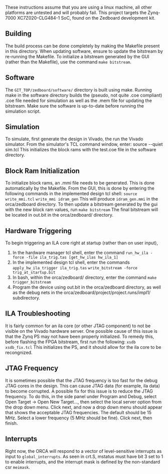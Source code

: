 
These instructions assume that you are using a linux machine, all other platforms are untested and will probably fail.
This project targets the Zynq-7000 XC7Z020-CLG484-1 SoC, found on the Zedboard development kit.

## Building

The build process can be done completely by making the Makefile present in this directory. When updating software, ensure
to update the bitstream by re-running the Makefile.
To initialize a bitstream generated by the GUI (rather than the Makefile), use the command `make bitstream`.

## Software

The `GIT_TOP/zedboard/software/` directory is built using make. Running make in the software directory builds the (pseudo, not 
quite .coe compliant) .coe file needed for simulation as well as the .mem file for updating the bitstream. Make sure 
the software is up-to-date before running the simulation script. 

## Simulation

To simulate, first generate the design in Vivado, the run the Vivado simulator. 
From the simulator's TCL command window, enter:
source --quiet sim.tcl
This initializes the block rams with the test.coe file in the software directory.

## Block Ram Initialization

To initialize block rams, an .mmi file needs to be generated. This is done automatically by the Makefile.
From the GUI, this is done by entering the following commands in the implemented design tcl shell:
  `source write_mmi.tcl`
  `write_mmi idram_gen`
This will produce `idram_gen.mmi` in the orca/zedboard directory. To then update
a bitstream generated by the gui with the new block ram values, run 
  `make bitstream`
The final bitstream will be located in out.bit in the orca/zedboard/ directory.

## Hardware Triggering

To begin triggering an ILA core right at startup (rather than on user input),
1) In the hardware manager tcl shell, enter the command
  `run_hw_ila -force -file ila_trig.tas [get_hw_ilas hw_ila_1]`
2) In the implemented design tcl shell, enter the commands
  `apply_hw_ila_trigger ila_trig.tas`
  `write_bitstream -force trig_at_startup.bit`
3) In bash, within the orca/zedboard/ directory, enter the command
  `make trigger_bitstream`
4) Program the device using out.bit in the orca/zedboard directory, as well as the debug
nets in the orca/zedboard/project/project.runs/impl1/ subdirectory. 

## ILA Troubleshooting
It is fairly common for an ila core (or other JTAG component) to not be visible
on the Vivado hardware server. One possible cause of this issue is that the Zynq PS
may not have been properly initialized. To remedy this, before flashing the FPGA 
bitstream, first run the following:
`xsdb xsdb_fix.tcl`
This initializes the PS, and it should allow for the ila core to be recongnized.

## JTAG Frequency
It is sometimes possible that the JTAG frequency is too fast for the debug JTAG cores
in the design. This can cause JTAG data (for example, ila data) to become corrupted.
A possible fix for this issue is to reduce the JTAG frequency. To do this, in the side panel
under Program and Debug, select Open Target -> Open New Target..., then select the local server
option from the drop down menu. Click next, and now a drop down menu should appear that shows 
the acceptable JTAG frequencies. The default should be 15 MHz. Select a lower frequency (5 MHz
should be fine). Click next, then finish.


## Interrupts
Right now, the ORCA will respond to a vector of level-sensitive interrupts as input to 
`global_interrupts`. As seen in crt.S, mstatus must have bit 3 set to 1 to enable interrupts,
and the interrupt mask is defined by the non-standard csr `meimask`.



